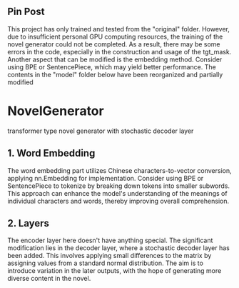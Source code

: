 ## Pin Post
This project has only trained and tested from the "original" folder. However, due to insufficient personal GPU computing resources, the training of the novel generator could not be completed. As a result, there may be some errors in the code, especially in the construction and usage of the tgt_mask. Another aspect that can be modified is the embedding method. Consider using BPE or SentencePiece, which may yield better performance. The contents in the "model" folder below have been reorganized and partially modified

# NovelGenerator
transformer type novel generator with stochastic decoder layer

## 1. Word Embedding
The word embedding part utilizes Chinese characters-to-vector conversion, applying nn.Embedding for implementation.
Consider using BPE or SentencePiece to tokenize by breaking down tokens into smaller subwords. This approach can enhance the model's understanding of the meanings of individual characters and words, thereby improving overall comprehension.

## 2. Layers
The encoder layer here doesn't have anything special. The significant modification lies in the decoder layer, where a stochastic decoder layer has been added. This involves applying small differences to the matrix by assigning values from a standard normal distribution. The aim is to introduce variation in the later outputs, with the hope of generating more diverse content in the novel.
